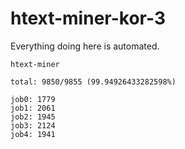 # htext-miner-kor-3

Everything doing here is automated.

```
htext-miner

total: 9850/9855 (99.94926433282598%)

job0: 1779
job1: 2061
job2: 1945
job3: 2124
job4: 1941
```